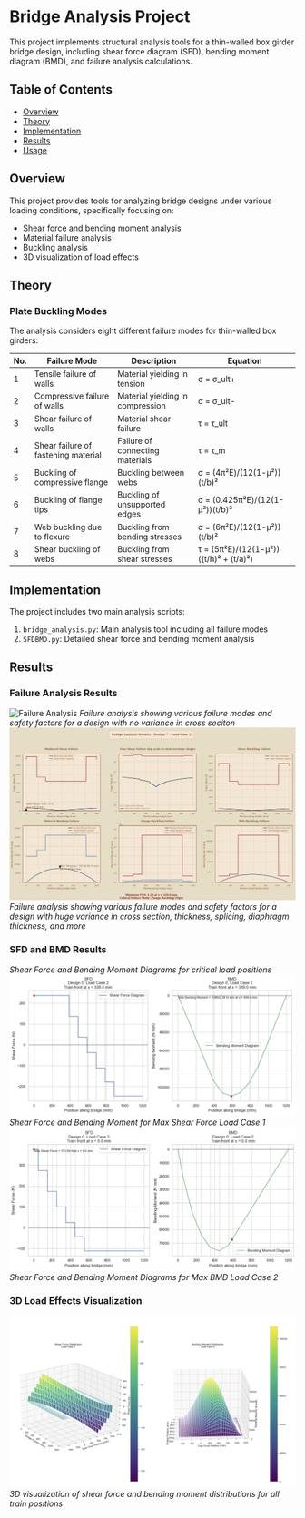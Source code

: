 # Bridge Analysis Project

This project implements structural analysis tools for a thin-walled box girder bridge design, including shear force diagram (SFD), bending moment diagram (BMD), and failure analysis calculations.

## Table of Contents
- [Overview](#overview)
- [Theory](#theory)
- [Implementation](#implementation)
- [Results](#results)
- [Usage](#usage)

## Overview

This project provides tools for analyzing bridge designs under various loading conditions, specifically focusing on:
- Shear force and bending moment analysis
- Material failure analysis
- Buckling analysis
- 3D visualization of load effects

## Theory

### Plate Buckling Modes
The analysis considers eight different failure modes for thin-walled box girders:

| No. | Failure Mode | Description | Equation |
|-----|--------------|-------------|-----------|
| 1 | Tensile failure of walls | Material yielding in tension | σ = σ_ult+ |
| 2 | Compressive failure of walls | Material yielding in compression | σ = σ_ult- |
| 3 | Shear failure of walls | Material shear failure | τ = τ_ult |
| 4 | Shear failure of fastening material | Failure of connecting materials | τ = τ_m |
| 5 | Buckling of compressive flange | Buckling between webs | σ = (4π²E)/(12(1-μ²))(t/b)² |
| 6 | Buckling of flange tips | Buckling of unsupported edges | σ = (0.425π²E)/(12(1-μ²))(t/b)² |
| 7 | Web buckling due to flexure | Buckling from bending stresses | σ = (6π²E)/(12(1-μ²))(t/b)² |
| 8 | Shear buckling of webs | Buckling from shear stresses | τ = (5π²E)/(12(1-μ²))((t/h)² + (t/a)²) |

## Implementation

The project includes two main analysis scripts:
1. `bridge_analysis.py`: Main analysis tool including all failure modes
2. `SFDBMD.py`: Detailed shear force and bending moment analysis

## Results

### Failure Analysis Results
![Failure Analysis](images/failure_analysis.png)
*Failure analysis showing various failure modes and safety factors for a design with no variance in cross seciton*
![Failure Analysis 2](images/failure_analysis2.png)
*Failure analysis showing various failure modes and safety factors for a design with huge variance in cross section, thickness, splicing, diaphragm thickness, and more*
### SFD and BMD Results
*Shear Force and Bending Moment Diagrams for critical load positions*
![SFD BMD](images/sfd_bmd1.png)
*Shear Force and Bending Moment for Max Shear Force Load Case 1*
![SFD BMD 2](images/sfd_bmd2.png)
*Shear Force and Bending Moment Diagrams for Max BMD Load Case 2*


### 3D Load Effects Visualization
![3D Analysis](images/3d_analysis.png)
*3D visualization of shear force and bending moment distributions for all train positions*